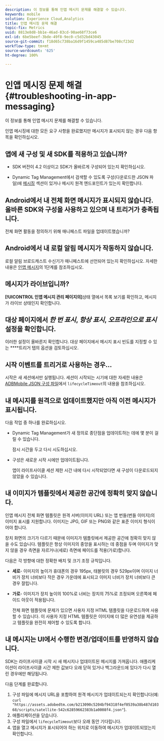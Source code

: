 ```yaml
---
description: 이 정보를 통해 인앱 메시지 문제를 해결할 수 있습니다.
keywords: mobile
solution: Experience Cloud,Analytics
title: 인앱 메시징 문제 해결
topic-fix: Metrics
uuid: 8813e8d8-bb1e-46ad-83cd-98ae68f73ce6
exl-id: 6be5beef-3bde-49f8-9ec0-c5d32bd43045
source-git-commit: f18d65c738ba16d9f1459ca485d87be708cf23d2
workflow-type: tm+mt
source-wordcount: '625'
ht-degree: 100%

---
```


# 인앱 메시징 문제 해결{#troubleshooting-in-app-messaging}

이 정보를 통해 인앱 메시지 문제를 해결할 수 있습니다.

인앱 메시징에 대한 모든 요구 사항을 완료했지만 메시지가 표시되지 않는 경우 다음 항목을 확인하십시오.

## 앱에 새 구성 및 새 SDK를 적용하고 있습니까?

* SDK 버전이 4.2 이상이고 SDK가 올바르게 구성되어 있는지 확인하십시오.

* Dynamic Tag Management에서 검색할 수 있도록 구성(다운로드한 JSON 파일)에 [메시징](/help/using/in-app-messaging/in-app-messaging.md) 섹션이 있거나 메시지 원격 엔드포인트가 있는지 확인합니다.

## Android에서 내 전체 화면 메시지가 표시되지 않습니다. 올바른 SDK와 구성을 사용하고 있으며 내 트리거가 충족됩니다.

전체 화면 활동을 정의하기 위해 매니페스트 파일을 업데이트했습니까? 

## Android에서 내 로컬 알림 메시지가 작동하지 않습니다.

로컬 알림 브로드캐스트 수신기가 매니페스트에 선언되어 있는지 확인하십시오. 자세한 내용은 [인앱 메시지](/help/android/messaging-main/messaging/messaging.md)의 1단계를 참조하십시오.

## 메시지가 라이브입니까?

**[!UICONTROL 인앱 메시지 관리 페이지의]**&#x200B;상태 열에서 목록 보기를 확인하고, 메시지가 라이브 상태인지 확인합니다.

## 대상 페이지에서 *한 번 표시*, *항상 표시*, *오프라인으로 표시* 설정을 확인합니다.

이러한 설정이 올바른지 확인합니다. 대상 페이지에서 메시지 표시 빈도를 지정할 수 있는 ****&#x200B;트리거 탭의 옵션을 검토하십시오.

## 시작 이벤트를 트리거로 사용하는 경우...

시작은 새 세션에서만 실행됩니다. 세션이 시작되는 시기에 대한 자세한 내용은 [ADBMobile JSON 구성 파일](/help/ios/configuration/json-config/json-config.md)에서 `lifecycleTimeout`의 내용을 참조하십시오.

## 내 메시지를 원격으로 업데이트했지만 아직 이전 메시지가 표시됩니다.

다음 작업 중 하나를 완료하십시오.

* Dynamic Tag Management가 새 정의로 종단점을 업데이트하는 데에 몇 분이 걸릴 수 있습니다.

   잠시 시간을 두고 다시 시도하십시오.

* 구성은 새로운 시작 시에만 업데이트됩니다.

   앱이 라이프사이클 세션 제한 시간 내에 다시 시작되었다면 새 구성이 다운로드되지 않았을 수 있습니다.

## 내 이미지가 템플릿에서 제공한 공간에 정확히 맞지 않습니다.

인앱 메시지 전체 화면 템플릿은 원격 서버(이미지 URL) 또는 앱 번들(번들 이미지)의 이미지 표시를 지원합니다. 이미지는 JPG, GIF 또는 PNG와 같은 표준 이미지 형식이어야 합니다.

장치 화면의 크기가 다르기 때문에 이미지가 템플릿에서 제공한 공간에 정확히 맞지 않을 수도 있습니다. 템플릿은 항상 이미지의 중앙을 표시하는 데 중점을 두며 이미지가 맞지 않을 경우 측면을 자르거나(세로) 측면에 페이드를 적용(가로)합니다.

다음은 각 방향에 대한 정확한 배치 및 크기 조정 규칙입니다.

* **세로**- 이미지의 높이가 휴대폰의 경우 195px, 태블릿의 경우 529px이며 이미지 너비가 장치 너비보다 작은 경우 가운데에 표시되고 이미지 너비가 장치 너비보다 큰 경우 잘립니다.

* **가로**- 이미지가 장치 높이의 100%로 너비는 장치의 75%로 조정되며 오른쪽에 페이드 아웃이 적용됩니다.

   전체 화면 템플릿에 문제가 있으면 사용자 지정 HTML 템플릿을 다운로드하여 사용할 수 있습니다. 이 사용자 지정 HTML 템플릿은 이미지에 더 많은 유연성을 제공하고 템플릿을 완전히 제어할 수 있도록 합니다.

## 내 메시지는 UI에서 수행한 변경/업데이트를 반영하지 않습니다.

SDK는 라이프사이클 시작 시 새 메시지나 업데이트된 메시지를 가져옵니다. 애플리케이션이 라이프사이클 시간 제한 값보다 오래 닫혀 있거나 백그라운드에 있다가 다시 열린 경우에만 해당됩니다.

다음 단계를 완료합니다.

1. 구성 파일에 메시지 URL을 포함하여 원격 메시지가 업데이트되는지 확인합니다(예: `curl "https://assets.adobedtm.com/b213090c5204bf94318f4ef0539a38b487d10368/scripts/satellite-542c62859662383b1a0008f4.json"`).
1. 애플리케이션을 닫습니다.
1. 구성 파일에서 `lifecycleTimeout`보다 오래 동안 기다립니다.
1. 앱을 열고 메시지가 표시되어야 하는 위치로 이동하여 메시지가 업데이트되었는지 확인합니다.
